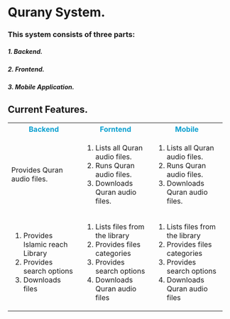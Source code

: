 <div style="padding-left: 20px;">

# Qurany System.
   
### This system consists of three parts:
   
##### 1. Backend.
   
##### 2. Frontend.
   
##### 3. Mobile Application.
   
## Current Features.
   
   <table>
      <tr>
         <th style="color:#0BA0D0;">Backend</th>
         <th style="color:#0BA0D0;">Forntend</th>
         <th style="color:#0BA0D0;">Mobile</th>
      </tr>
      <!--feautre one -->
      <tr>
         <td>Provides Quran audio files.</td>
         <td>
            <ol>
               <li>Lists all Quran audio files.</li>
               <li>Runs Quran audio files.</li>
               <li>Downloads Quran audio files.</li>
            </ol>
         </td>
         <td>
            <ol>
               <li>Lists all Quran audio files.</li>
               <li>Runs Quran audio files.</li>
               <li>Downloads Quran audio files.</li>
            </ol>
         </td>
      </tr>
      <!--feautre 2 -->
      <tr>
         <td>
            <ol>
               <li>Provides Islamic reach Library</li>
               <li>Provides search options</li>
               <li>Downloads files</li>
            </ol>
         </td>
         <td>
            <ol>
               <li>Lists files from the library</li>
               <li>Provides files categories</li>
               <li>Provides search options</li>
               <li>Downloads Quran audio files</li>
            </ol>
         </td>
         <td>
            <ol>
               <li>Lists files from the library</li>
               <li>Provides files categories</li>
               <li>Provides search options</li>
               <li>Downloads Quran audio files</li>
            </ol>
         </td>
      </tr>
           <!--feautre 3 -->
   </table>
</div>
